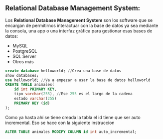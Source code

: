 ## Relational Database Management System:

Los **Relational Database Management System** son los software que se encargan de permitirnos interactuar con la base de datos ya sea mediante la consola, una app o una interfaz gráfica para gestionar esas bases de datos:
- MySQL
- PostgreSQL
- SQL Server
- Otros más

```sql
create database helloworld; //Crea una base de datos
show databases;
use helloworld; //Va a empezar a usar la base de datos helloworld
CREATE TABLE animales(
	id int PRIMARY KEY,
	tipo varchar(255), //Ese 255 es el largo de la cadena
	estado varchar(255)
	PRIMARY KEY (id)
);
```

Como ya hasta ahí se tiene creada la tabla el id tiene que ser auto incremental. Eso se hace con la siguiente instruccion
```sql
ALTER TABLE animales MODIFY COLUMN id int auto_incremental; 
```

